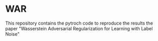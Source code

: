 # WAR
This repository contains the pytroch code to reproduce the results the paper "Wasserstein Adversarial Regularization for Learning with Label Noise" 

